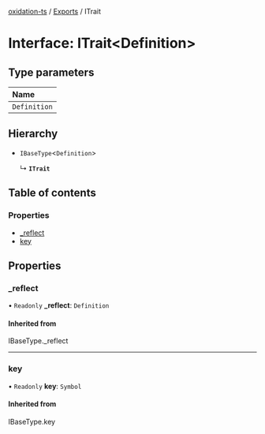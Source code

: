 [oxidation-ts](../README.md) / [Exports](../modules.md) / ITrait

# Interface: ITrait<Definition\>

## Type parameters

| Name |
| :------ |
| `Definition` |

## Hierarchy

- `IBaseType`<`Definition`\>

  ↳ **`ITrait`**

## Table of contents

### Properties

- [\_reflect](ITrait.md#_reflect)
- [key](ITrait.md#key)

## Properties

### \_reflect

• `Readonly` **\_reflect**: `Definition`

#### Inherited from

IBaseType.\_reflect

___

### key

• `Readonly` **key**: `Symbol`

#### Inherited from

IBaseType.key

